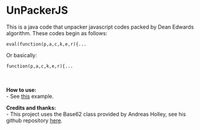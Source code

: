 # UnPackerJS
This is a java code that unpacker javascript codes packed by Dean Edwards algorithm. These codes begin as follows:

```
eval(function(p,a,c,k,e,r){...
```

Or basically:

```
function(p,a,c,k,e,r){...
```
<br><br>
<b>How to use:</b>
<br> - See <a href="https://github.com/mrcapybara/UnPackerJS/blob/master/UnPackerJS/github/com/mrcapybara/Example.java">this</a> example.
<br>

<b>Credits and thanks:</b>
<br> - This project uses the Base62 class provided by Andreas Holley, see his github repository <a href="https://github.com/dukky/Base62">here</a>.
